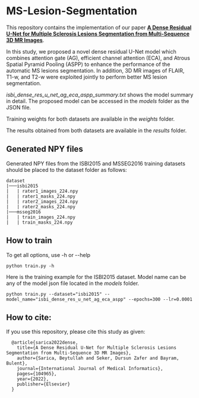 # MS-Lesion-Segmentation

This repository contains the implementation of our paper [__A Dense Residual U-Net for Multiple Sclerosis Lesions Segmentation from Multi-Sequence 3D MR Images__](https://authors.elsevier.com/a/1gK2Q4xGJ-51nl).

In this study, we proposed a novel dense residual U-Net model which combines attention gate (AG), efficient channel attention (ECA), and Atrous Spatial Pyramid Pooling (ASPP) to enhance the performance of the automatic MS lesions segmentation. In addition, 3D MR images of FLAIR, T1-w, and T2-w were exploited jointly to perform better MS lesion segmentation.

_isbi_dense_res_u_net_ag_eca_aspp_summary.txt_ shows the model summary in detail.  The proposed model can be accessed in the _models_ folder as the JSON file.

Training weights for both datasets are available in the _weights_ folder.

The results obtained from both datasets are available in the _results_ folder.

## Generated NPY files
Generated NPY files from the ISBI2015 and MSSEG2016 training datasets should be placed to the dataset folder as follows:
```
dataset
|───isbi2015
|   | rater1_images_224.npy
|   | rater1_masks_224.npy
|   | rater2_images_224.npy
|   | rater2_masks_224.npy
|───msseg2016
|   | train_images_224.npy
|   | train_masks_224.npy
```
## How to train
To get all options, use -h or --help
```
python train.py -h
```
Here is the training example for the ISBI2015 dataset. Model name can be any of the model json file located in the _models_ folder.
```
python train.py --dataset="isbi2015" --model_name="isbi_dense_res_u_net_ag_eca_aspp" --epochs=300 --lr=0.0001
```

## How to cite:
If you use this repository, please cite this study as given:
```
  @article{sarica2022dense,
    title={A Dense Residual U-Net for Multiple Sclerosis Lesions Segmentation from Multi-Sequence 3D MR Images},
    author={Sarica, Beytullah and Seker, Dursun Zafer and Bayram, Bulent},
    journal={International Journal of Medical Informatics},
    pages={104965},
    year={2022},
    publisher={Elsevier}
  }
```
